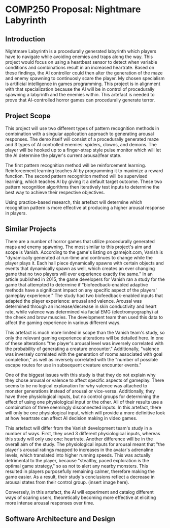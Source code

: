 # COMP250 Proposal: Nightmare Labyrinth

## Introduction
Nightmare Labyrinth is a procedurally generated labyrinth which players have to navigate while avoiding enemies and traps along the way. This project would focus on using a heartbeat sensor to detect when variable conditions and combinations result in an increased heartrate. Based on these findings, the AI controller could then alter the generation of the maze and enemy spawning to continuosly scare the player. My chosen specialism is artificial intelligence in games programming. This project is in alignment with that specialization because the AI will be in control of procedurally spawning a labyrinth and the enemies within. This artefact is needed to prove that AI-controlled horror games can procedurally generate terror.

## Project Scope

This project will use two different types of pattern recognition methods in combination with a singular application approach to generating arousal responses. The demo itself will consist of a procedurally generated maze and 3 types of AI controlled enemies: spiders, clowns, and demons. The player will be hooked up to a finger-strap style pulse monitor which will let the AI determine the player's current arousal/fear state.

The first pattern recognition method will be reinforcement learning. Reinforcement learning teaches AI by programming it to maximize a reward function. The second pattern recognition method will be supervised learning, which teaches AI by giving it a default target outcome. These two pattern recognition algorithms then iteratively test inputs to determine the best way to achieve their respective objectives.

Using practice-based research, this artefact will determine which recognition pattern is more effective at producing a higher arousal response in players.

## Similar Projects

There are a number of horror games that utilize procedurally generated maps and enemy spawning. The most similar to this project's aim and scope is Vanish. According to the game's listing on gamejolt.com, Vanish is "dynamically generated at run-time and continues to change while the player plays it. Each hall piece dynamically spawns with certain objects and events that dynamically spawn as well, which creates an ever changing game that no two players will ever experience exactly the same." In an article published in 2015, the game developers for Vanish ran a study for the game that attempted to determine if "biofeedback-enabled adaptive methods have a significant impact on any specific aspect of the players' gameplay experience." The study had two biofeedback-enabled inputs that adapted the player experience: arousal and valence. Arousal was determined through an increase/decrease in skin conductivity and heart rate, while valence was determined via facial EMG (electromyography) at the cheek and brow muscles. The development team then used this data to affect the gaming experience in various different ways. 

This artefact is much more limited in scope than the Vanish team's study, so only the relevant gaming experience alterations will be detailed here. In one of these alterations "the player's arousal level was inversely correlated with the probability of generating a creature encounter." Additionally, "valence was inversely correlated with the generation of rooms associated with goal completion," as well as inversely correlated with the "number of possible escape routes for use in subsequent creature encounter events." 

One of the biggest issues with this study is that they do not explain why they chose arousal or valence to affect specific aspects of gameplay. There seems to be no logical explanation for why valence was attached to monster generations instead of arousal or vice-versa. Additionally, they have three physiological inputs, but no control groups for determining the effect of using one physiological input or the other. All of their results use a combination of three seemingly disconnected inputs. In this artefact, there will only be one physiological input, which will provide a more definitive look at how heartrate can affect AI decision making in video games. 

This artefact will differ from the Vanish development team's study in a number of ways. First, they used 3 different physiological inputs, whereas this study will only use one: heartrate. Another difference will be in the overall aim of the study. The physiological inputs for arousal meant that "the player's arousal ratings mapped to increases in the avatar's adrenaline levels, which translated into higher running speeds. This was actually detrimental to the player, because "stealthy, paced exploration is the optimal game strategy," so as not to alert any nearby monsters. This resulted in players purposefully remaining calmer, therefore making the game easier. As a result, their study's conclusions reflect a decrease in arousal states from their control group. (insert image here).

Conversely, in this artefact, the AI will experiment and catalog different ways of scaring users, theoretically becoming more effective at eliciting more intense arousal responses over time.

## Software Architecture and Design

